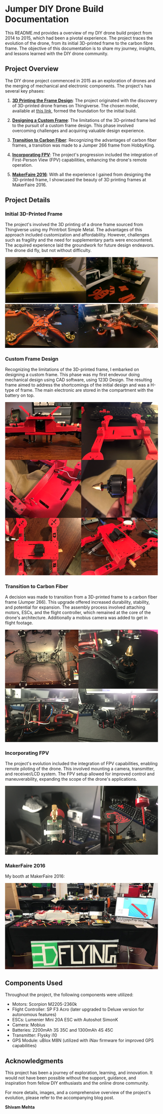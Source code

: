 # Jumper DIY Drone Build Documentation

This README.md provides a overview of my DIY drone build project from 2014 to 2015, which had been a pivotal experience. The project traces the evolution of the drone, from its initial 3D-printed frame to the carbon fibre frame. The objective of this documentation is to share my journey, insights, and lessons learned with the DIY drone community.

## Project Overview

The DIY drone project commenced in 2015 as an exploration of drones and the merging of mechanical and electronic components. The project's has several key phases:

1. **[3D Printing the Frame Design](#initial-3d-printed-frame)**: The project originated with the discovery of 3D-printed drone frames on Thingiverse. The chosen model, available at [this link](http://www.thingiverse.com/thing:34552), formed the foundation for the initial build.

2. **[Designing a Custom Frame](#custom-frame-design)**: The limitations of the 3D-printed frame led to the pursuit of a custom frame design. This phase involved overcoming challenges and acquiring valuable design experience.

3. **[Transition to Carbon Fiber](#transition-to-carbon-fiber)**: Recognizing the advantages of carbon fiber frames, a transition was made to a Jumper 266 frame from HobbyKing.

4. **[Incorporating FPV](#incorporating-fpv)**: The project's progression included the integration of First-Person View (FPV) capabilities, enhancing the drone's remote operation.

5. **[MakerFaire 2016](#makerfaire-2016)**: With all the experience I gained from designing the 3D-printed frame, I showcased the beauty of 3D printing frames at MakerFaire 2016.

## Project Details

### Initial 3D-Printed Frame

The project's involved the 3D printing of a drone frame sourced from Thingiverse using my Printrbot Simple Metal. The advantages of this approach included customization and affordability. However, challenges such as fragility and the need for supplementary parts were encountered. The acquired experience laid the groundwork for future design endeavors. The drone did fly, but not without difficulty. 

![Initial](/assets/first_frame/printing.png)
![Initial1](/assets/first_frame/assembled.png)

### Custom Frame Design

Recognizing the limitations of the 3D-printed frame, I embarked on designing a custom frame. This phase was my first endevour doing mechanical design using CAD software, using 123D Design. The resulting frame aimed to address the shortcomings of the initial design and was a H-type of frame. The main electronic are stored in the compartment with the battery on top.

![Hframe](/assets/CAD_frame/cad_all.png)

### Transition to Carbon Fiber

A  decision was made to transition from a 3D-printed frame to a carbon fiber frame (Jumper 266). This upgrade offered increased durability, stability, and potential for expansion. The assembly process involved attaching motors, ESCs, and the flight controller, which remained at the core of the drone's architecture. Additionally a mobius camera was added to get in flight footage.

![Jumper](/assets/jumper_frame/main.png)

### Incorporating FPV

The project's evolution included the integration of FPV capabilities, enabling remote piloting of the drone. This involved mounting a camera, transmitter, and receiver/LCD system. The FPV setup allowed for improved control and maneuverability, expanding the scope of the drone's applications.

![FPV](/assets/jumper_frame/fpvall.png)

### MakerFaire 2016
My booth at MakerFaire 2016:

![Maker](/assets/makerfaire.JPEG)

## Components Used

Throughout the project, the following components were utilized:

- Motors: Scorpion M2205-2360k
- Flight Controller: SP F3 Acro (later upgraded to Deluxe version for autonomous features)
- ESCs: Lumenier Mini 20A ESC with Autoshot SimonK
- Camera: Mobius
- Batteries: 2200mAh 3S 35C and 1300mAh 4S 45C
- Transmitter: Flysky i10
- GPS Module: uBlox M8N (utilized with iNav firmware for improved GPS capabilities)

## Acknowledgments

This project has been a journey of exploration, learning, and innovation. It would not have been possible without the support, guidance, and inspiration from fellow DIY enthusiasts and the online drone community.

For more details, images, and a comprehensive overview of the project's evolution, please refer to the accompanying blog post.

**Shivam Mehta**

